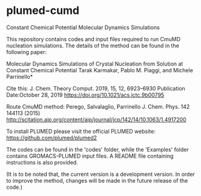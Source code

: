 # plumed-cumd
Constant Chemical Potential Molecular Dynamics Simulations

This repository contains codes and input files required to run CmuMD nucleation simulations. 
The details of the method can be found in the following paper: 

Molecular Dynamics Simulations of Crystal Nucleation from Solution at Constant Chemical Potential
Tarak Karmakar, Pablo M. Piaggi, and Michele Parrinello*

Cite this: J. Chem. Theory Comput. 2019, 15, 12, 6923–6930
Publication Date:October 28, 2019
https://doi.org/10.1021/acs.jctc.9b00795

Route CmuMD method:
Perego, Salvalaglio, Parrinello J. Chem. Phys. 142 144113 (2015)
http://scitation.aip.org/content/aip/journal/jcp/142/14/10.1063/1.4917200


To install PLUMED please visit the official PLUMED website: https://github.com/plumed/plumed2

The codes can be found in the 'codes' folder, while the 'Examples' folder contains GROMACS-PLUMED input files.
A README file containing instructions is also provided.

(It is to be noted that, the current version is a development version. In order to improve the method, changes will be made in the future release of the code.)
